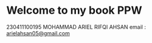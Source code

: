 # Welcome to my book PPW

230411100195 MOHAMMAD ARIEL RIFQI AHSAN
email : arielahsan05@gmail.com




```{tableofcontents}
```
